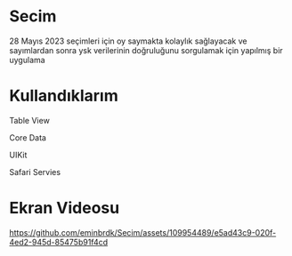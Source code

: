 # Secim
28 Mayıs 2023 seçimleri için oy saymakta kolaylık sağlayacak ve sayımlardan sonra ysk verilerinin doğruluğunu sorgulamak için yapılmış bir uygulama

# Kullandıklarım
Table View
<p> Core Data </p>
<p> UIKit </p>
<p> Safari Servies </p>

# Ekran Videosu
https://github.com/eminbrdk/Secim/assets/109954489/e5ad43c9-020f-4ed2-945d-85475b91f4cd
